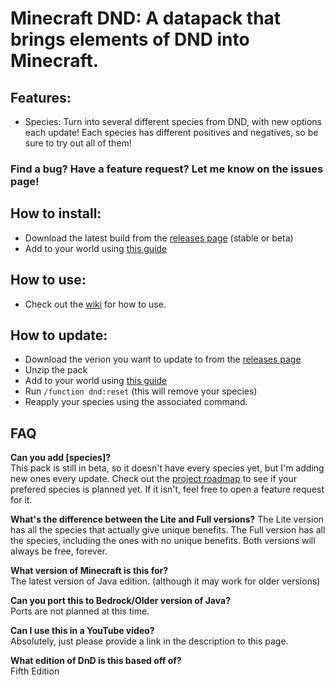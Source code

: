 # Minecraft DND: A datapack that brings elements of DND into Minecraft.

## Features:
- Species: Turn into several different species from DND, with new options each update! Each species has different positives and negatives, so be sure to try out all of them!

### Find a bug? Have a feature request? Let me know on the issues page!

## How to install:
- Download the latest build from the [releases page](https://github.com/Kraggle09/dnd-datapack/releases) (stable or beta)
- Add to your world using [this guide](https://minecraft.wiki/w/Tutorial:Installing_a_data_pack)

## How to use:
- Check out the [wiki](https://github.com/Kraggle09/dnd-datapack/wiki) for how to use.

## How to update:
- Download the verion you want to update to from the [releases page](https://github.com/Kraggle09/dnd-datapack/releases)
- Unzip the pack
- Add to your world using [this guide](https://minecraft.wiki/w/Tutorial:Installing_a_data_pack)
- Run `/function dnd:reset` (this will remove your species)
- Reapply your species using the associated command.

## FAQ
**Can you add [species]?**  
This pack is still in beta, so it doesn't have every species yet, but I'm adding new ones every update. Check out the [project roadmap](https://github.com/users/Kraggle09/projects/2) to see if your prefered species is planned yet. If it isn't, feel free to open a feature request for it.

**What's the difference between the Lite and Full versions?**
The Lite version has all the species that actually give unique benefits. The Full version has all the species, including the ones with no unique benefits. Both versions will always be free, forever.

**What version of Minecraft is this for?**  
The latest version of Java edition. (although it may work for older versions)

**Can you port this to Bedrock/Older version of Java?**  
Ports are not planned at this time.

**Can I use this in a YouTube video?**  
Absolutely, just please provide a link in the description to this page.  

**What edition of DnD is this based off of?**  
Fifth Edition  
